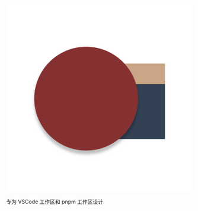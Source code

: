 ![图标](https://raw.githubusercontent.com/Hi-Windom/Sillot/master/app/stage/icon.png)

专为 VSCode 工作区和 pnpm 工作区设计
